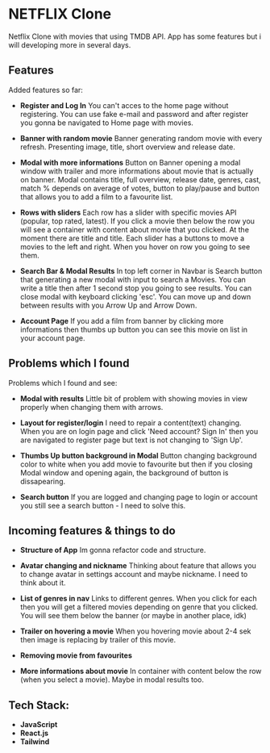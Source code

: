 # NETFLIX Clone

Netflix Clone with movies that using TMDB API.
App has some features but i will developing more in several days.

## Features

Added features so far:

- **Register and Log In**
  You can't acces to the home page without registering. You can use fake e-mail and password and after register you gonna be navigated to Home page with movies.

- **Banner with random movie**
  Banner generating random movie with every refresh. Presenting image, title, short overview and release date.

- **Modal with more informations**
  Button on Banner opening a modal window with trailer and more informations about movie that is actually on banner. Modal contains title, full overview, release date, genres, cast, match % depends on average of votes, button to play/pause and button that allows you to add a film to a favourite list.

- **Rows with sliders**
  Each row has a slider with specific movies API (popular, top rated, latest). If you click a movie then below the row you will see a container with content about movie that you clicked. At the moment there are title and title.
  Each slider has a buttons to move a movies to the left and right. When you hover on row you going to see them.

- **Search Bar & Modal Results**
  In top left corner in Navbar is Search button that generating a new modal with input to search a Movies. You can write a title then after 1 second stop you going to see results. You can close modal with keyboard clicking 'esc'. You can move up and down between results with you Arrow Up and Arrow Down.

- **Account Page**
  If you add a film from banner by clicking more informations then thumbs up button you can see this movie on list in your account page.

## Problems which I found

Problems which I found and see:

- **Modal with results**
  Little bit of problem with showing movies in view properly when changing them with arrows.

- **Layout for register/login**
  I need to repair a content(text) changing. When you are on login page and click 'Need account? Sign In' then you are navigated to register page but text is not changing to 'Sign Up'.

- **Thumbs Up button background in Modal**
  Button changing background color to white when you add movie to favourite but then if you closing Modal window and opening again, the background of button is dissapearing.

- **Search button**
  If you are logged and changing page to login or account you still see a search button - I need to solve this.

## Incoming features & things to do

- **Structure of App**
  Im gonna refactor code and structure.

- **Avatar changing and nickname**
  Thinking about feature that allows you to change avatar in settings account and maybe nickname. I need to think about it.

- **List of genres in nav**
  Links to different genres. When you click for each then you will get a filtered movies depending on genre that you clicked. You will see them below the banner (or maybe in another place, idk)

- **Trailer on hovering a movie**
  When you hovering movie about 2-4 sek then image is replacing by trailer of this movie.

- **Removing movie from favourites**

- **More informations about movie**
  In container with content below the row (when you select a movie). Maybe in modal results too.

## Tech Stack:

- **JavaScript**
- **React.js**
- **Tailwind**
